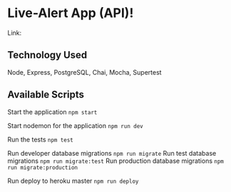 # Live-Alert App (API)!
Link:

## Technology Used
Node, Express, PostgreSQL, Chai, Mocha, Supertest

## Available Scripts

Start the application `npm start`

Start nodemon for the application `npm run dev`

Run the tests `npm test`

Run developer database migrations `npm run migrate`
Run test database migrations `npm run migrate:test`
Run production database migrations `npm run migrate:production`

Run deploy to heroku master `npm run deploy`

